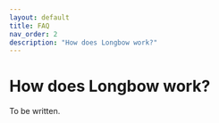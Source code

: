 ```yaml
---
layout: default
title: FAQ
nav_order: 2
description: "How does Longbow work?"
---
```


# How does Longbow work?

To be written.
